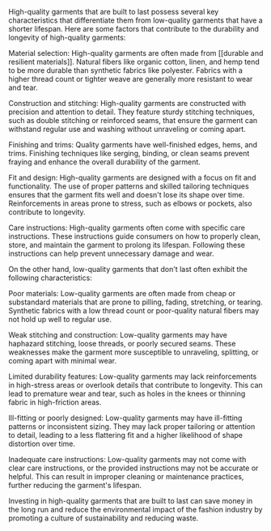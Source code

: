 High-quality garments that are built to last possess several key characteristics that differentiate them from low-quality garments that have a shorter lifespan. Here are some factors that contribute to the durability and longevity of high-quality garments:

Material selection: High-quality garments are often made from [[durable and resilient materials]]. Natural fibers like organic cotton, linen, and hemp tend to be more durable than synthetic fabrics like polyester. Fabrics with a higher thread count or tighter weave are generally more resistant to wear and tear.

Construction and stitching: High-quality garments are constructed with precision and attention to detail. They feature sturdy stitching techniques, such as double stitching or reinforced seams, that ensure the garment can withstand regular use and washing without unraveling or coming apart.

Finishing and trims: Quality garments have well-finished edges, hems, and trims. Finishing techniques like serging, binding, or clean seams prevent fraying and enhance the overall durability of the garment.

Fit and design: High-quality garments are designed with a focus on fit and functionality. The use of proper patterns and skilled tailoring techniques ensures that the garment fits well and doesn't lose its shape over time. Reinforcements in areas prone to stress, such as elbows or pockets, also contribute to longevity.

Care instructions: High-quality garments often come with specific care instructions. These instructions guide consumers on how to properly clean, store, and maintain the garment to prolong its lifespan. Following these instructions can help prevent unnecessary damage and wear.

On the other hand, low-quality garments that don't last often exhibit the following characteristics:

Poor materials: Low-quality garments are often made from cheap or substandard materials that are prone to pilling, fading, stretching, or tearing. Synthetic fabrics with a low thread count or poor-quality natural fibers may not hold up well to regular use.

Weak stitching and construction: Low-quality garments may have haphazard stitching, loose threads, or poorly secured seams. These weaknesses make the garment more susceptible to unraveling, splitting, or coming apart with minimal wear.

Limited durability features: Low-quality garments may lack reinforcements in high-stress areas or overlook details that contribute to longevity. This can lead to premature wear and tear, such as holes in the knees or thinning fabric in high-friction areas.

Ill-fitting or poorly designed: Low-quality garments may have ill-fitting patterns or inconsistent sizing. They may lack proper tailoring or attention to detail, leading to a less flattering fit and a higher likelihood of shape distortion over time.

Inadequate care instructions: Low-quality garments may not come with clear care instructions, or the provided instructions may not be accurate or helpful. This can result in improper cleaning or maintenance practices, further reducing the garment's lifespan.

Investing in high-quality garments that are built to last can save money in the long run and reduce the environmental impact of the fashion industry by promoting a culture of sustainability and reducing waste.
